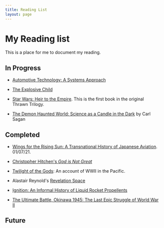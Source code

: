```yaml
---
title: Reading List
layout: page
---
```


# My Reading list

This is a place for me to document my reading. 
<!--- **DISCLAIMER**: All
links are affiliate links through Amazon. Many of these books can be
found more cheaply elsewhere, though probably most conveniently through
the links. 
--->

## In Progress
- [Automotive Technology: A Systems Approach](https://amzn.to/3lBj7Pk)

- [The Explosive Child](https://amzn.to/2RPWSIj)

- [Star Wars: Heir to the Empire](https://amzn.to/3colX6O). This is the first book in the original Thrawn Trilogy.

- [The Demon Haunted World: Science as a Candle in the Dark](https://www.amazon.com/dp/B004W0I00Q/ref=dp-kindle-redirect?_encoding=UTF8&btkr=1)
  by Carl Sagan


## Completed

- [Wings for the Rising Sun: A Transnational History of Japanese Aviation](https://amzn.to/2FNpGPz). 01/07/21.

- [Christopher Hitchen's *God is Not Great*](https://amzn.to/33MvP7s)

- [Twilight of the Gods](https://amzn.to/3cacoYY): An account of WWII in
  the Pacific.

- Alastair Reynold's [Revelation Space](https://amzn.to/3nDM2E4)
- [Ignition: An Informal History of Liquid Rocket Propellents](https://read.amazon.com/kp/embed?asin=B076838QS2&preview=newtab&linkCode=kpe&ref_=cm_sw_r_kb_dp_4FWSFbCC693VG)
- [The Ultimate Battle, Okinawa 1945: The Last Epic Struggle of World War II](https://www.audible.com/pd/The-Ultimate-Battle-Audiobook/B0036K2H8E?ref=a_library_t_c5_libItem_&pf_rd_p=85df3330-9dc4-4a45-ae69-93cc2fc25ca4&pf_rd_r=DN3KH1XHCXD5C430P3T6)

## Future
